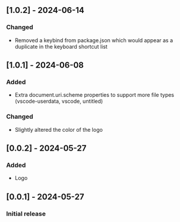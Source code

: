 ## [1.0.2] - 2024-06-14
### Changed
- Removed a keybind from package.json which would appear as a duplicate in the keyboard shortcut list

## [1.0.1] - 2024-06-08
### Added
-   Extra document.uri.scheme properties to support more file types (vscode-userdata, vscode, untitled)
### Changed
-   Slightly altered the color of the logo

## [0.0.2] - 2024-05-27
### Added
-   Logo

## [0.0.1] - 2024-05-27
### Initial release
